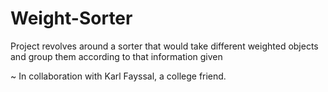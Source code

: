 # Weight-Sorter
Project revolves around a sorter that would take different weighted objects and group them according to that information given

~ In collaboration with Karl Fayssal, a college friend.
